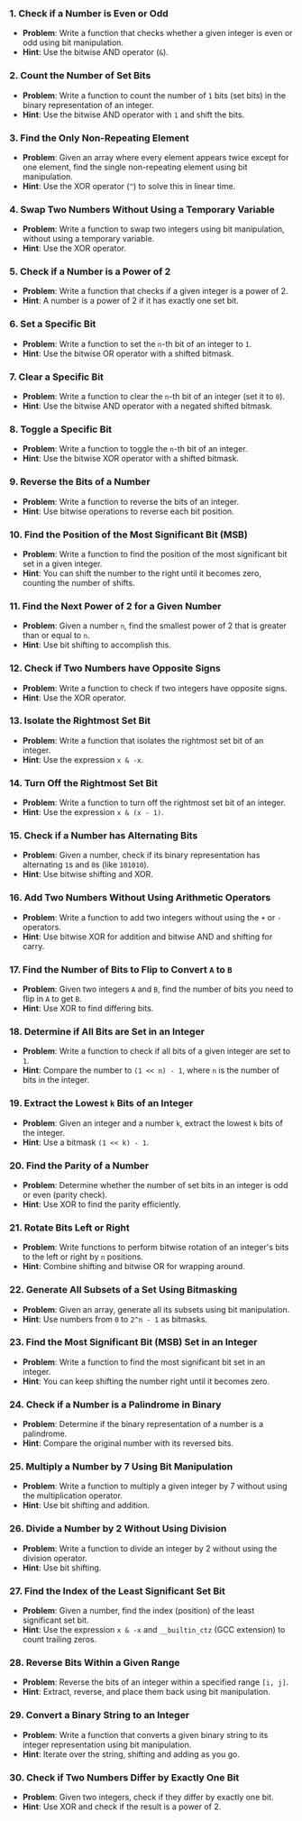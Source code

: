 
### 1. **Check if a Number is Even or Odd**
   - **Problem**: Write a function that checks whether a given integer is even or odd using bit manipulation.
   - **Hint**: Use the bitwise AND operator (`&`).

### 2. **Count the Number of Set Bits**
   - **Problem**: Write a function to count the number of `1` bits (set bits) in the binary representation of an integer.
   - **Hint**: Use the bitwise AND operator with `1` and shift the bits.

### 3. **Find the Only Non-Repeating Element**
   - **Problem**: Given an array where every element appears twice except for one element, find the single non-repeating element using bit manipulation.
   - **Hint**: Use the XOR operator (`^`) to solve this in linear time.

### 4. **Swap Two Numbers Without Using a Temporary Variable**
   - **Problem**: Write a function to swap two integers using bit manipulation, without using a temporary variable.
   - **Hint**: Use the XOR operator.

### 5. **Check if a Number is a Power of 2**
   - **Problem**: Write a function that checks if a given integer is a power of 2.
   - **Hint**: A number is a power of 2 if it has exactly one set bit.

### 6. **Set a Specific Bit**
   - **Problem**: Write a function to set the `n`-th bit of an integer to `1`.
   - **Hint**: Use the bitwise OR operator with a shifted bitmask.

### 7. **Clear a Specific Bit**
   - **Problem**: Write a function to clear the `n`-th bit of an integer (set it to `0`).
   - **Hint**: Use the bitwise AND operator with a negated shifted bitmask.

### 8. **Toggle a Specific Bit**
   - **Problem**: Write a function to toggle the `n`-th bit of an integer.
   - **Hint**: Use the bitwise XOR operator with a shifted bitmask.

### 9. **Reverse the Bits of a Number**
   - **Problem**: Write a function to reverse the bits of an integer.
   - **Hint**: Use bitwise operations to reverse each bit position.

### 10. **Find the Position of the Most Significant Bit (MSB)**
   - **Problem**: Write a function to find the position of the most significant bit set in a given integer.
   - **Hint**: You can shift the number to the right until it becomes zero, counting the number of shifts.

### 11. **Find the Next Power of 2 for a Given Number**
   - **Problem**: Given a number `n`, find the smallest power of 2 that is greater than or equal to `n`.
   - **Hint**: Use bit shifting to accomplish this.

### 12. **Check if Two Numbers have Opposite Signs**
   - **Problem**: Write a function to check if two integers have opposite signs.
   - **Hint**: Use the XOR operator.

### 13. **Isolate the Rightmost Set Bit**
   - **Problem**: Write a function that isolates the rightmost set bit of an integer.
   - **Hint**: Use the expression `x & -x`.

### 14. **Turn Off the Rightmost Set Bit**
   - **Problem**: Write a function to turn off the rightmost set bit of an integer.
   - **Hint**: Use the expression `x & (x - 1)`.

### 15. **Check if a Number has Alternating Bits**
   - **Problem**: Given a number, check if its binary representation has alternating `1`s and `0`s (like `101010`).
   - **Hint**: Use bitwise shifting and XOR.

### 16. **Add Two Numbers Without Using Arithmetic Operators**
   - **Problem**: Write a function to add two integers without using the `+` or `-` operators.
   - **Hint**: Use bitwise XOR for addition and bitwise AND and shifting for carry.

### 17. **Find the Number of Bits to Flip to Convert `A` to `B`**
   - **Problem**: Given two integers `A` and `B`, find the number of bits you need to flip in `A` to get `B`.
   - **Hint**: Use XOR to find differing bits.

### 18. **Determine if All Bits are Set in an Integer**
   - **Problem**: Write a function to check if all bits of a given integer are set to `1`.
   - **Hint**: Compare the number to `(1 << n) - 1`, where `n` is the number of bits in the integer.

### 19. **Extract the Lowest `k` Bits of an Integer**
   - **Problem**: Given an integer and a number `k`, extract the lowest `k` bits of the integer.
   - **Hint**: Use a bitmask `(1 << k) - 1`.

### 20. **Find the Parity of a Number**
   - **Problem**: Determine whether the number of set bits in an integer is odd or even (parity check).
   - **Hint**: Use XOR to find the parity efficiently.

### 21. **Rotate Bits Left or Right**
   - **Problem**: Write functions to perform bitwise rotation of an integer's bits to the left or right by `n` positions.
   - **Hint**: Combine shifting and bitwise OR for wrapping around.

### 22. **Generate All Subsets of a Set Using Bitmasking**
   - **Problem**: Given an array, generate all its subsets using bit manipulation.
   - **Hint**: Use numbers from `0` to `2^n - 1` as bitmasks.

### 23. **Find the Most Significant Bit (MSB) Set in an Integer**
   - **Problem**: Write a function to find the most significant bit set in an integer.
   - **Hint**: You can keep shifting the number right until it becomes zero.

### 24. **Check if a Number is a Palindrome in Binary**
   - **Problem**: Determine if the binary representation of a number is a palindrome.
   - **Hint**: Compare the original number with its reversed bits.

### 25. **Multiply a Number by 7 Using Bit Manipulation**
   - **Problem**: Write a function to multiply a given integer by 7 without using the multiplication operator.
   - **Hint**: Use bit shifting and addition.

### 26. **Divide a Number by 2 Without Using Division**
   - **Problem**: Write a function to divide an integer by 2 without using the division operator.
   - **Hint**: Use bit shifting.

### 27. **Find the Index of the Least Significant Set Bit**
   - **Problem**: Given a number, find the index (position) of the least significant set bit.
   - **Hint**: Use the expression `x & -x` and `__builtin_ctz` (GCC extension) to count trailing zeros.

### 28. **Reverse Bits Within a Given Range**
   - **Problem**: Reverse the bits of an integer within a specified range `[i, j]`.
   - **Hint**: Extract, reverse, and place them back using bit manipulation.

### 29. **Convert a Binary String to an Integer**
   - **Problem**: Write a function that converts a given binary string to its integer representation using bit manipulation.
   - **Hint**: Iterate over the string, shifting and adding as you go.

### 30. **Check if Two Numbers Differ by Exactly One Bit**
   - **Problem**: Given two integers, check if they differ by exactly one bit.
   - **Hint**: Use XOR and check if the result is a power of 2.

